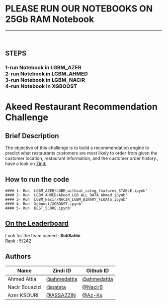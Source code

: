 <h1> PLEASE RUN OUR NOTEBOOKS ON 25Gb RAM Notebook </h1> <hr><br>

<h2>STEPS</h2>
<h3> 
1-run Notebook in LGBM_AZER<br>
2-run Notebook in LGBM_AHMED<br>
3-run Notebook in LGBM_NACIR<br>
4-run Notebook in XGBOOST<br>
  
# Akeed Restaurant Recommendation Challenge

## Brief Description

The objective of this challenge is to build a recommendation engine to predict what restaurants customers are most likely to order from given the customer location, restaurant information, and the customer order history., have a look on [Zindi](https://zindi.africa/competitions/akeed-restaurant-recommendation-challenge).   



## How to run the code
```
#### 1- Run 'LGBM_AZER/LGBM_without_categ_features_STABLE.ipynb'
#### 2- Run 'LGBM_AHMED/Akeed_LGB_ALL_DATA_Ahmed.ipynb'
#### 3- Run 'LGBM_Nacir/NACIR_LGBM_BINARY_FLOATS.ipynb'
#### 4- Run 'Xgboost/XGBOOST.ipynb'
#### 5- Run 'BEST_SCORE.ipynb'
```
## [On the Leaderboard](https://zindi.africa/competitions/akeed-restaurant-recommendation-challenge/leaderboard)

Look for the team named : **SidiSahbi** <br>
Rank : 5/242

## Authors

<div align='center'>

| Name           |                     Zindi ID                     |                  Github ID               |
|----------------|--------------------------------------------------|------------------------------------------|
|Ahmed Attia     |[@ahmedattia](https://zindi.africa/users/ahmedattia)  |[@ahmedattia](https://github.com/ahmedattia143)|
|Nacir Bouazizi |[@patata](https://zindi.africa/users/patata)        |[@NacirB](https://github.com/NacirB)  |
|Azer KSOURI |[@ASSAZZIN  ](https://zindi.africa/users/ASSAZZIN)      |[@Az-Ks](https://github.com/Az-Ks)        |

</div>

